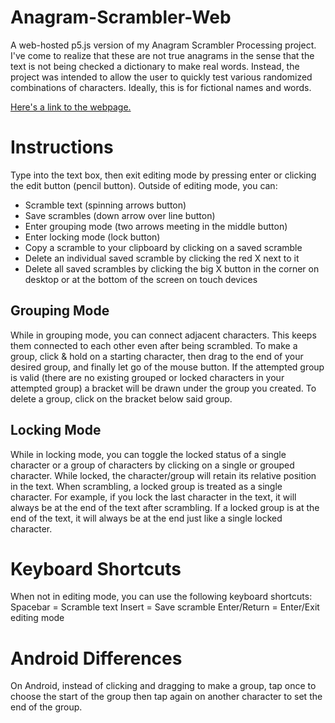 # Anagram-Scrambler-Web
A web-hosted p5.js version of my Anagram Scrambler Processing project.
I've come to realize that these are not true anagrams in the sense that the text is not being checked a dictionary to make real words.
Instead, the project was intended to allow the user to quickly test various randomized combinations of characters. Ideally, this is for fictional names and words.

[Here's a link to the webpage.](https://tastedpotential.github.io/Anagram-Scrambler-Web/)

# Instructions
Type into the text box, then exit editing mode by pressing enter or clicking the edit button (pencil button).
Outside of editing mode, you can:
- Scramble text (spinning arrows button)
- Save scrambles (down arrow over line button)
- Enter grouping mode (two arrows meeting in the middle button)
- Enter locking mode (lock button)
- Copy a scramble to your clipboard by clicking on a saved scramble
- Delete an individual saved scramble by clicking the red X next to it
- Delete all saved scrambles by clicking the big X button in the corner on desktop or at the bottom of the screen on touch devices

## Grouping Mode
While in grouping mode, you can connect adjacent characters. This keeps them connected to each other even after being scrambled.
To make a group, click & hold on a starting character, then drag to the end of your desired group, and finally let go of the mouse button.
If the attempted group is valid (there are no existing grouped or locked characters in your attempted group) a bracket will be drawn under the group you created.
To delete a group, click on the bracket below said group.

## Locking Mode
While in locking mode, you can toggle the locked status of a single character or a group of characters by clicking on a single or grouped character.
While locked, the character/group will retain its relative position in the text. When scrambling, a locked group is treated as a single character.
For example, if you lock the last character in the text, it will always be at the end of the text after scrambling. If a locked group is at the end of the text,
it will always be at the end just like a single locked character.

# Keyboard Shortcuts
When not in editing mode, you can use the following keyboard shortcuts:
Spacebar = Scramble text
Insert = Save scramble
Enter/Return = Enter/Exit editing mode

# Android Differences
On Android, instead of clicking and dragging to make a group, tap once to choose the start of the group then tap again on another character to set the end of the group.
